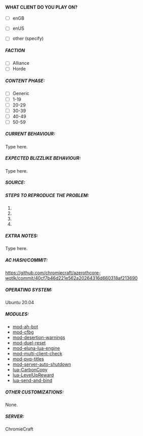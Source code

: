 <!--
BEFORE you fill out an issue, make these checks:

- make sure you use an enUS client. We will just close your issue if you use enGB.
- close wow, clear your cache by deleting the CACHE folder in you wow directory, try to reproduce the bug
- if you have a suggestion, like increasing despawn timers, this is not an issue. Tell us in #suggestions on discord instead.

<!-- IF YOU DO NOT FILL OUT THIS TEMPLATE, WE WILL CLOSE YOUR ISSUE! -->

<!-- TYPE WHERE IT SAYS "TYPE HERE" -->

<!-- WRITE A RELEVANT TITLE -->

<!-- YOU CAN DRAG AND DROP IMAGES AND CONTROL-V SCREENSHOTS/VIDEOS INTO THIS REPORT -->

<!-- ATTENTION: WRITE ACCURATE REPORTS THAT INCLUDE VALID SOURCES -->
<!-- Example of an INVALID report: "this value is too low, we should increase it"  -->
<!-- Example of a VALID report: "this value is X but it should be Y instead as explained in this link/video"  -->
#### WHAT CLIENT DO YOU PLAY ON?

- [ ] enGB
- [ ] enUS
- [ ] other (specify)


##### FACTION

<!-- AFTER YOU OPEN THE BUG REPORT, SELECT YOUR FACTION  -->

- [ ] Alliance
- [ ] Horde

##### CONTENT PHASE:

<!-- AFTER YOU OPEN THE BUG REPORT, SELECT THE CONTENT PHASE (OR SELECT GENERIC) -->

- [ ] Generic
- [ ] 1-19
- [ ] 20-29
- [ ] 30-39
- [ ] 40-49
- [ ] 50-59

##### CURRENT BEHAVIOUR:
<!-- Describe the bug in detail. Database to link spells, NPCs, quests etc: https://wowgaming.altervista.org/aowow/ -->

Type here.



##### EXPECTED BLIZZLIKE BEHAVIOUR:
<!-- Describe how it should be working without the bug. Link to evidence if possible such as YouTube videos or WoWHead comments from the time. -->

Type here.

##### SOURCE:
<!-- HEADS UP: include sources in your bug report which are relevant to the 3.3.5a game version, 
  we will close any bug like "X should be changed to Y" reported without sources -->

##### STEPS TO REPRODUCE THE PROBLEM:
<!-- Describe precisely how to reproduce the bug so we can fix it or confirm its existence:
 - Which commands to use? Which NPC to teleport to?
 - Do we need to have debug flags on Cmake?
 - Do we need to look at the console while the bug happens?
 - Other steps
 - Use the ingame commands to identify the unique GUID of an ore/herb/npc:    .npc info  /  .gobject near
-->

1. 
2. 
3. 
4.


##### EXTRA NOTES:
<!--
Any information that can help the developers to identify and fix the issue should be put here.
Examples:
Links to items/NPCs/quests from https://wowgaming.altervista.org/aowow/
-->

Type here.





<!--Thank you for your report. Please click submit new issue below.-->
<!-----------Remember to tick all relevant boxes when done!---------->

<!------------------------------------------------------------------->
<!------------------------------------------------------------------->
<!------------------ DO NOT MODIFY THE TEXT BELOW ------------------->
<!------------------------------------------------------------------->
<!------------------------------------------------------------------->


##### AC HASH/COMMIT:

https://github.com/chromiecraft/azerothcore-wotlk/commit/40cf7b46d221e562a20264316d660318af213690

##### OPERATING SYSTEM:

Ubuntu 20.04

##### MODULES:

- [mod-ah-bot](https://github.com/azerothcore/mod-ah-bot)
- [mod-cfbg](https://github.com/azerothcore/mod-cfbg)
- [mod-desertion-warnings](https://github.com/azerothcore/mod-desertion-warnings)
- [mod-duel-reset](https://github.com/azerothcore/mod-duel-reset)
- [mod-eluna-lua-engine](https://github.com/azerothcore/mod-eluna-lua-engine)
- [mod-multi-client-check](https://github.com/azerothcore/mod-multi-client-check)
- [mod-pvp-titles](https://github.com/azerothcore/mod-pvp-titles)
- [mod-server-auto-shutdown](https://github.com/azerothcore/mod-server-auto-shutdown)
- [lua-CarbonCopy](https://github.com/55Honey/Acore_CarbonCopy)
- [lua-LevelUpReward](https://github.com/55Honey/Acore_LevelUpReward)
- [lua-send-and-bind](https://github.com/55Honey/Acore_SendAndBind)

##### OTHER CUSTOMIZATIONS:

None.

##### SERVER:

ChromieCraft
